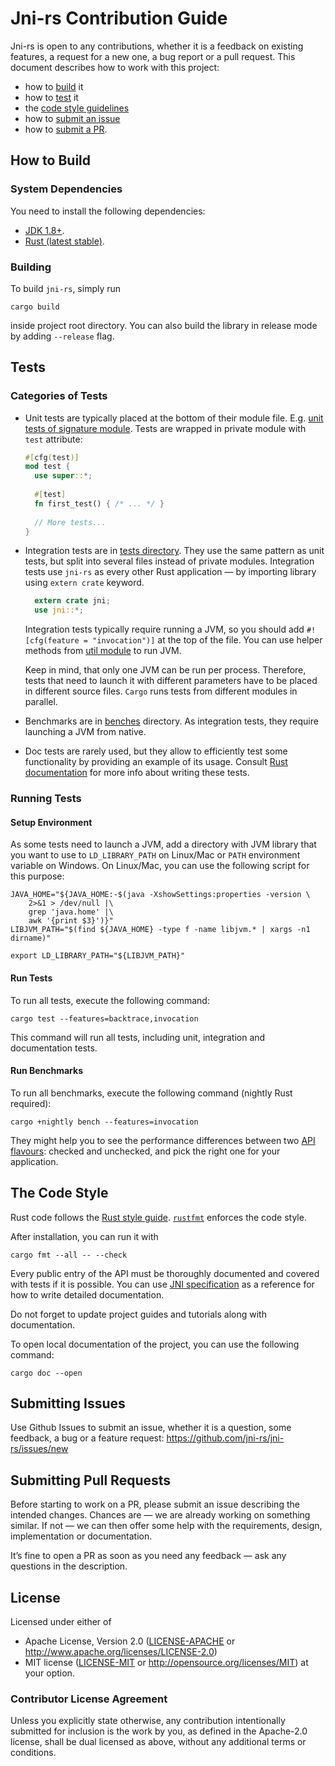 # Jni-rs Contribution Guide

Jni-rs is open to any contributions, whether 
it is a feedback on existing features, a request for a new one, a bug report
or a pull request. This document describes how to work with this project: 
  * how to [build](#how-to-build) it
  * how to [test](#tests) it
  * the [code style guidelines](#the-code-style)
  * how to [submit an issue](#submitting-issues)
  * how to [submit a PR](#submitting-pull-requests).

## How to Build

### System Dependencies

You need to install the following dependencies:
  * [JDK 1.8+](http://jdk.java.net/10/).
  * [Rust (latest stable)](https://www.rust-lang.org/).

### Building

To build `jni-rs`, simply run

```$sh
cargo build
```

inside project root directory. You can also build the library in release mode by
adding `--release` flag.

## Tests

### Categories of Tests

* Unit tests are typically placed at the bottom of their module file.
  E.g. [unit tests of signature module](src/wrapper/signature.rs). Tests are wrapped
  in private module with `test` attribute:
  
  ```rust
  #[cfg(test)]
  mod test {
    use super::*;
    
    #[test]
    fn first_test() { /* ... */ }
    
    // More tests...
  }
  ```
* Integration tests are in [tests directory](tests). They use the same pattern as 
  unit tests, but split into several files instead of private modules.
  Integration tests use `jni-rs` as every other Rust application — by importing 
  library using `extern crate` keyword.
  
  ```rust
    extern crate jni;
    use jni::*;
  ```
  Integration tests typically require running a JVM, so you should add 
  `#![cfg(feature = "invocation")]` at the top of the file. You can use helper
  methods from [util module](tests/util/mod.rs) to run JVM.
  
  Keep in mind, that only one JVM can be run per process. Therefore, tests that
  need to launch it with different parameters have to be placed in different 
  source files. `Cargo` runs tests from different modules in parallel.

* Benchmarks are in [benches](benches) directory. As integration tests, they
  require launching a JVM from native.

* Doc tests are rarely used, but they allow to efficiently test some functionality
  by providing an example of its usage. Consult 
  [Rust documentation](https://doc.rust-lang.org/beta/rustdoc/documentation-tests.html)
  for more info about writing these tests.

### Running Tests

#### Setup Environment

As some tests need to launch a JVM, add a directory with JVM library that you want
to use to `LD_LIBRARY_PATH` on Linux/Mac or `PATH` environment variable on Windows.
On Linux/Mac, you can use the following script for this purpose:

```$sh
JAVA_HOME="${JAVA_HOME:-$(java -XshowSettings:properties -version \
    2>&1 > /dev/null |\
    grep 'java.home' |\
    awk '{print $3}')}"
LIBJVM_PATH="$(find ${JAVA_HOME} -type f -name libjvm.* | xargs -n1 dirname)"

export LD_LIBRARY_PATH="${LIBJVM_PATH}"
```

#### Run Tests

To run all tests, execute the following command:

```$sh
cargo test --features=backtrace,invocation
```

This command will run all tests, including unit, integration and documentation
tests.

#### Run Benchmarks

To run all benchmarks, execute the following command (nightly Rust required):

```$sh
cargo +nightly bench --features=invocation
```

They might help you to see the performance differences between
two [API flavours][checked-unchecked]: checked and unchecked, and
pick the right one for your application.

[checked-unchecked]: https://docs.rs/jni/0.12.0/jni/struct.JNIEnv.html#checked-and-unchecked-methods

## The Code Style

Rust code follows the [Rust style guide](https://github.com/rust-lang-nursery/fmt-rfcs/blob/master/guide/guide.md).
[`rustfmt`](https://github.com/rust-lang-nursery/rustfmt) enforces the code style.

After installation, you can run it with
```$sh
cargo fmt --all -- --check
```

Every public entry of the API must be thoroughly documented and covered with tests if it is possible.
You can use [JNI specification](https://docs.oracle.com/javase/10/docs/specs/jni/index.html) as 
a reference for how to write detailed documentation.

Do not forget to update project guides and tutorials along with documentation.

To open local documentation of the project, you can use the following command:

```$sh
cargo doc --open
```

## Submitting Issues
Use Github Issues to submit an issue, whether it is a question, some feedback, a bug or a feature request:
https://github.com/jni-rs/jni-rs/issues/new

## Submitting Pull Requests
Before starting to work on a PR, please submit an issue describing the intended changes.
Chances are — we are already working on something similar. If not — we can then offer some
help with the requirements, design, implementation or documentation.

It’s fine to open a PR as soon as you need any feedback — ask any questions in the description.

## License
Licensed under either of

 * Apache License, Version 2.0 ([LICENSE-APACHE](LICENSE-APACHE) or http://www.apache.org/licenses/LICENSE-2.0)
 * MIT license ([LICENSE-MIT](LICENSE-MIT) or http://opensource.org/licenses/MIT)
at your option.

### Contributor License Agreement
Unless you explicitly state otherwise, any contribution intentionally
submitted for inclusion is the work by you, as defined in the
Apache-2.0 license, shall be dual licensed as above, without any
additional terms or conditions.
